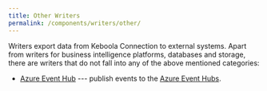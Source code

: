 ```yaml
---
title: Other Writers
permalink: /components/writers/other/
---
```


Writers export data from Keboola Connection to external systems.
Apart from writers for business intelligence platforms, databases and storage, there are
writers that do not fall into any of the above mentioned categories:

- [Azure Event Hub](/components/writers/other/azure-event-hub/) --- publish events to the [Azure Event Hubs](https://azure.microsoft.com/en-us/services/event-hubs/).

